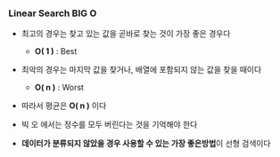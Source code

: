### Linear Search BIG O

- 최고의 경우는 찾고 있는 값을 곧바로 찾는 것이 가장 좋은 경우다
  - **O( 1 )** : Best


- 최악의 경우는 마지막 값을 찾거나, 배열에 포함되지 않는 값을 찾을 때이다
  - **O( n )** : Worst


- 따라서 평균은 **O( n )** 이다


- 빅 오 에서는 정수를 모두 버린다는 것을 기억해야 한다


- **데이터가 분류되지 않았을 경우 사용할 수 있는 가장 좋은방법**이 선형 검색이다
